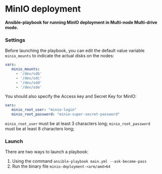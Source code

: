 # MinIO deployment

**Ansible-playbook for running MinIO deployment in Multi-node Multi-drive mode.**


### Settings

Before launching the playbook, you can edit the default value
variable `minio_mounts` to indicate the actual disks on the nodes:

```yaml
vars:
   minio_mounts:
     - '/dev/sdb'
     - '/dev/sdc'
     - '/dev/sdd'
     - '/dev/sde'
```

You should also specify the Access key and Secret Key for MinIO:
```yaml
vars:
   minio_root_user: "minio-login"
   minio_root_password: "minio-super-secret-password"
```

`minio_root_user` must be at least 3 characters long;
`minio_root_password` must be at least 8 characters long;


### Launch

There are two ways to launch a playbook:
1) Using the command `ansible-playbook main.yml --ask-become-pass`
2) Run the binary file `minio-deployment-<arm/amd>64`
